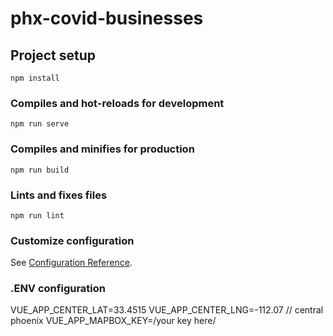 # phx-covid-businesses

## Project setup
```
npm install
```

### Compiles and hot-reloads for development
```
npm run serve
```

### Compiles and minifies for production
```
npm run build
```

### Lints and fixes files
```
npm run lint
```

### Customize configuration
See [Configuration Reference](https://cli.vuejs.org/config/).

### .ENV configuration
VUE_APP_CENTER_LAT=33.4515
VUE_APP_CENTER_LNG=-112.07 // central phoenix
VUE_APP_MAPBOX_KEY=/your key here/